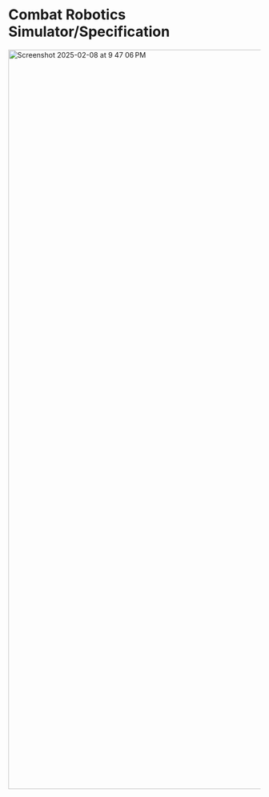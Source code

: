 # Combat Robotics Simulator/Specification

<img width="1477" alt="Screenshot 2025-02-08 at 9 47 06 PM" src="https://github.com/user-attachments/assets/21ec3903-4c21-4354-8c31-13c47faae4ff" />
